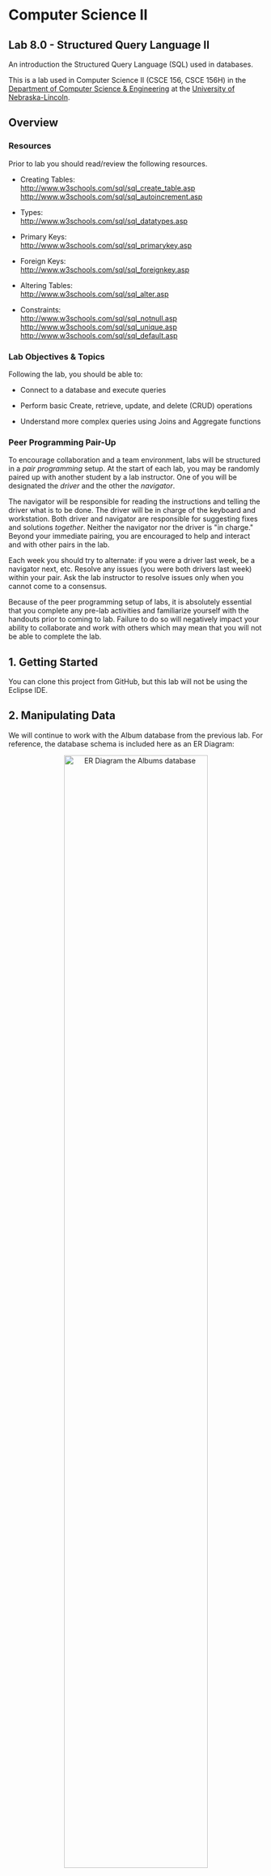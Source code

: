 # Computer Science II
## Lab 8.0 - Structured Query Language II

An introduction the Structured Query Language (SQL) used in databases.

This is a lab used in Computer Science II (CSCE 156, CSCE 156H) in the [Department of Computer Science & Engineering](https://cse.unl.edu) at the [University of Nebraska-Lincoln](https://unl.edu).

## Overview

### Resources

Prior to lab you should read/review the following resources.
-   Creating Tables:  
    <http://www.w3schools.com/sql/sql_create_table.asp>  
    <http://www.w3schools.com/sql/sql_autoincrement.asp>

-   Types:  
    <http://www.w3schools.com/sql/sql_datatypes.asp>

-   Primary Keys:  
    <http://www.w3schools.com/sql/sql_primarykey.asp>

-   Foreign Keys:  
    <http://www.w3schools.com/sql/sql_foreignkey.asp>

-   Altering Tables:  
    <http://www.w3schools.com/sql/sql_alter.asp>

-   Constraints:  
    <http://www.w3schools.com/sql/sql_notnull.asp>  
    <http://www.w3schools.com/sql/sql_unique.asp>  
    <http://www.w3schools.com/sql/sql_default.asp>
        
### Lab Objectives & Topics

Following the lab, you should be able to:        

-   Connect to a database and execute queries

-   Perform basic Create, retrieve, update, and delete (CRUD) operations

-   Understand more complex queries using Joins and Aggregate functions

### Peer Programming Pair-Up

To encourage collaboration and a team environment, labs will be
structured in a *pair programming* setup.  At the start of
each lab, you may be randomly paired up with another student by
a lab instructor.  One of you will be designated the *driver* 
and the other the *navigator*.  

The navigator will be responsible for reading the instructions 
and telling the driver what is to be done.  The driver will be 
in charge of the keyboard and workstation.  Both driver and 
navigator are responsible for suggesting fixes and solutions 
*together*.  Neither the navigator nor the driver is "in charge."  
Beyond your immediate pairing, you are encouraged to help and 
interact and with other pairs in the lab.

Each week you should try to alternate: if you were a driver 
last week, be a navigator next, etc.  Resolve any issues (you 
were both drivers last week) within your pair.  Ask the lab 
instructor to resolve issues only when you cannot come to a 
consensus.  

Because of the peer programming setup of labs, it is absolutely 
essential that you complete any pre-lab activities and familiarize
yourself with the handouts prior to coming to lab.  Failure to do
so will negatively impact your ability to collaborate and work with 
others which may mean that you will not be able to complete the
lab.  

## 1. Getting Started

You can clone this project from GitHub, but this lab will not be using
the Eclipse IDE.  

## 2. Manipulating Data

We will continue to work with the Album database from the previous
lab.  For reference, the database schema is included here as an ER
Diagram:  
<p align="center">
<img src="images/albums.png" 
     alt="ER Diagram the Albums database" 
     width="75%"/>
</p>  

## 3. Activities 

### 3.1 Inserting & Manipulating Data

Data can be added to a database using `insert` queries and existing 
data in a database can be manipulated using `update` and `delete` 
queries. However, records in a table that may be referenced by records 
in other tables via a foreign key cannot be deleted unless the referencing 
records are handled first.  Likewise, data that requires a reference to 
data in other tables cannot be inserted prior to inserting the referenced 
records.

Write the following queries to manipulate data in the Albums database.
Refer to Lab 7.0 for installing the database if you need to.  Write your
queries in the provided `albumQueries.sql` file.

1. Choose your favorite album and insert it into the database by doing the
   following.
   1.  Write a query to insert the band of the album 
   2.  Write a query to insert the album 
   3.  Write two queries to insert the first two songs of the album
   4.  Write two queries to associate the two songs with the inserted album
2. Update the musician record for "P. Best", his first name should be "Pete".
3. Pete Best was the Beatle's original drummer, but was fired in 1962. 
   Write a query that removes Pete Best from the Beatles.
4. Attempt to delete the song "Big in Japan" (by Tom Waits on the album
   *Mule Variations*).  Observe that the query will fail due to referencing
   records. Write a series of queries that will allow you to delete the 
   album *Mule Variations*.

### 3.2 Altering a Database

New requirements may mean that the underlying data model must be modified 
to support new pieces of data. For example, if we wanted to keep track of 
the emails of each musician we could modify the `Musician` table to include 
an email address. SQL allows us to *alter* existing tables.  For example, the
following query will add a column to an existing table.

`alter table Musician add emailAddress varchar(50);`

However, this would mean that a musician could only ever have a single
email address (potentially violating first normal form).  A better solution 
would add support for multiple emails by adding an entirely new table.

```sql
create table Email (
  emailID int not null primary key auto_increment,
  musicianId int not null,
  address varchar(100) not null,
  foreign key `fk_email_to_musician` (musicianId) references Musician(musicianId)
);
```

You will modify the Albums database to add support for venues 
at which bands are under contract to play selected album songs. You will add 
tables and keys to this database to support this functionality

### 3.2.1 Designing Tables

Design comes before implementation.  Before we write SQL code to modify
our database, we'll first design the necessary tables.  Design entities 
and relation(s) to extend the albums database to support the following 
information about concerts.

-   The band playing at the concert

-   The band’s selected album songs to be played at the concert

-   The date the concert was held (Use an appropriately formatted `varchar`;
    date and time types are not generally cross-compatible in SQL).

-   The name of the venue where the concert was held

-   The number of seats at the venue

-   The number of concert tickets sold

Your solution may look something like the following (partial) ER Diagram.
<p align="center">
<img src="images/hint.png" 
     alt="Partial ER Diagram the Albums database" 
     width="75%"/>
</p>  
The `Song` table is part of the original Albums database. Relationships 
between two entities are indicated by a line between the two entities. 
In general, these indicate a one-to-many relationship. The ER Diagram
suggests that you'll want to design a *many-to-many* relationship between
concerts and songs using a join table (`ConcertSong`) since bands tend
to play more than one song at a concert and perform more than one concert.
As you design your tables, think of the following.

*   What primary and foreign keys should be included and how should they
    relate records in each of the tables?
    
*   How should the `Band` table relate to the `Concert` and/or `ConcertSong`
    tables?

*   Every concert takes place at a *venue* (a physical location).  
    Good normalization would require yet another table(s) and a relationship
    that models the fact that a venue can have multiple concerts.  

Work out your diagram on a piece of paper or *whiteboard* it before proceeding.

### 3.2.2 Creating Tables

After designing your new tables and relations, you will write SQL code
to create them.  Place code to create your tables in the same `albumQueries.sql`
file.  Keep in mind the following design principles.  

-   Naming - Use a uniform naming conventions for the tables and their
    fields

-   Field Types - Make sure to use appropriate types and a uniform
    typing conventions for each field

-   Primary keys - Make sure to specify which fields are primary keys

-   Foreign keys - Enforce appropriate foreign key restrictions to
    reflect each relation.

### 3.2.3 Using the New Tables

Insert some test data to make sure your queries worked and that your
design makes sense.  Add these queries to your `albumQueries.sql` file.

1.  Write queries to insert at least two `Concert` records.

2.  Write queries to associate at least 2 songs with each of the two
    concerts

3.  Write a select-join query to retrieve these new results and produce
    a playlist for each concert

### 4. Testing, Submitting & Grading

* Be sure all of your queries run in Workbench
* ***Important***: Be sure to remove or comment out the `use LOGIN;`
  line in your script before submitting (the grader will be using
  its own database, not yours)
* Submit your completed `albumQueries.sql` file through webhandin.
* Run the grader and verify the output to complete your lab.


